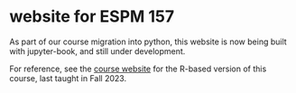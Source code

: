 #  website for ESPM 157

As part of our course migration into python, this website is now being built with jupyter-book, and still under development.

For reference, see the [course website](https://espm-157.github.io/website-r/) for the R-based version of this course, last taught in Fall 2023.

